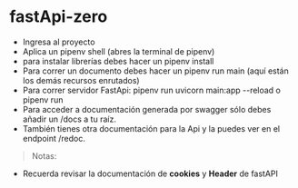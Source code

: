 # fastApi-zero

- Ingresa al proyecto
- Aplica un pipenv shell (abres la terminal de pipenv)
- para instalar librerías debes hacer un pipenv install <paquete>
- Para correr un documento debes hacer un pipenv run main (aquí están los demás recursos enrutados)
- Para correr servidor FastApi: pipenv run uvicorn main:app --reload o pipenv run <nombreDelPy>
- Para acceder a documentación generada por swagger sólo debes añadir un /docs a tu raíz.
- También tienes otra documentación para la Api y la puedes ver en el endpoint /redoc.

> Notas:

- Recuerda revisar la documentación de **cookies** y **Header** de fastAPI
